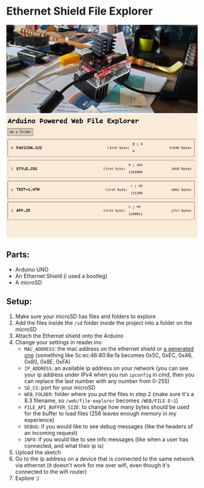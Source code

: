 # Ethernet Shield File Explorer

![An Arduino with an Ethernet shield on it, standing on a large cooling block to cool the Arduino. And a medium cooling block balancing on a small cooling block sitting on the Ethernet shield's cpu being kept in place by 2 pieces of cardboard cut from a candy box.](./memorabilia/cooling_block_block_on_block.jpeg)
![Web interface showing what the folder where you put the files from the `sd` folder should more or less look like.](./memorabilia/web_web-folder.png)
<br/>

## Parts:
* Arduino UNO
* An Ethernet Shield (i used a bootleg)
* A microSD

## Setup:
1. Make sure your microSD has files and folders to explore
2. Add the files inside the `/sd` folder inside the project into a folder on the microSD
1. Attach the Ethernet shield onto the Arduino
1. Change your settings in reader.ino
    * `MAC_ADDRESS`: the mac address on the ethernet shield or [a generated one](https://www.browserling.com/tools/random-mac)
    (something like 5c:ec:46:80:8e:fa becomes 0x5C, 0xEC, 0x46, 0x80, 0x8E, 0xFA)
    * `IP_ADDRESS`: an available ip address on your network
    (you can see your ip address under IPv4 when you run `ipconfig` in cmd, then you can replace the last number with any number from 0-255)
    * `SD_CS`: port for your microSD
    * `WEB_FOLDER`: folder where you put the files in step 2 (make sure it's a 8.3 filename,
    so `/web/file-explorer` becomes `/WEB/FILE-E~1`)
    * `FILE_API_BUFFER_SIZE`: to change how many bytes should be used for the buffer to load files (256 leaves enough memory in my experience)
    * `DEBUG`: if you would like to see debug messages (like the headers of an incoming request)
    * `INFO`: if you would like to see info messages 
    (like when a user has connected, and what their ip is)
1. Upload the sketch
1. Go to the ip address on a device that is connected to the same network via ethernet
(it doesn't work for me over wifi, even though it's connected to the wifi router)
1. Explore :)

